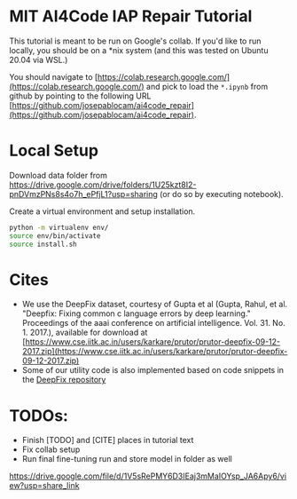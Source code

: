 # MIT AI4Code IAP Repair Tutorial

This tutorial is meant to be run on Google's collab. If you'd like to run locally, you should
be on a *nix system (and this was tested on Ubuntu 20.04 via WSL.)

You should navigate to [https://colab.research.google.com/](https://colab.research.google.com/)
and pick to load the `*.ipynb` from github by pointing to the following URL [https://github.com/josepablocam/ai4code_repair](https://github.com/josepablocam/ai4code_repair).


# Local Setup
Download data folder from https://drive.google.com/drive/folders/1U25kzt8I2-pnDVmzPNs8s4o7h_ePfjL1?usp=sharing (or do so by executing
notebook).

Create a virtual environment and setup installation.

```bash
python -m virtualenv env/
source env/bin/activate
source install.sh
```

# Cites
* We use the DeepFix dataset, courtesy of Gupta et al (Gupta, Rahul, et al. "Deepfix: Fixing common c language errors by deep learning." Proceedings of the aaai conference on artificial intelligence. Vol. 31. No. 1. 2017.), available for download at [https://www.cse.iitk.ac.in/users/karkare/prutor/prutor-deepfix-09-12-2017.zip](https://www.cse.iitk.ac.in/users/karkare/prutor/prutor-deepfix-09-12-2017.zip)
* Some of our utility code is also implemented based on code snippets in the [DeepFix repository](https://bitbucket.org/iiscseal/deepfix/src/master/)

# TODOs:
* Finish [TODO] and [CITE] places in tutorial text
* Fix collab setup
* Run final fine-tuning run and store model in folder as well

https://drive.google.com/file/d/1V5sRePMY6D3IEaj3mMaIOYsp_JA6Apy6/view?usp=share_link